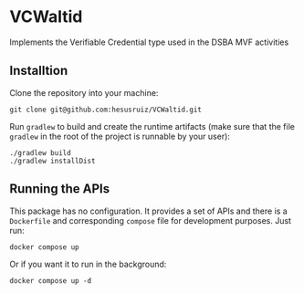 # VCWaltid

Implements the Verifiable Credential type used in the DSBA MVF activities

## Installtion

Clone the repository into your machine:

```
git clone git@github.com:hesusruiz/VCWaltid.git
```

Run `gradlew` to build and create the runtime artifacts (make sure that the file `gradlew` in the root of the project is runnable by your user):

```
./gradlew build
./gradlew installDist
```

## Running the APIs

This package has no configuration. It provides a set of APIs and there is a `Dockerfile` and corresponding `compose` file for development purposes. Just run:

```
docker compose up
```

Or if you want it to run in the background:

```
docker compose up -d
```

